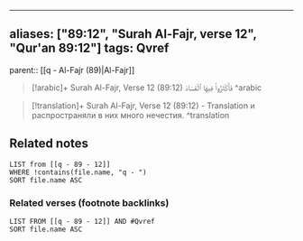 
---
aliases: ["89:12", "Surah Al-Fajr, verse 12", "Qur'an 89:12"]
tags: Qvref
---

parent:: [[q - Al-Fajr (89)|Al-Fajr]]

> [!arabic]+ Surah Al-Fajr, Verse 12 (89:12)
> <span class="quran-arabic">فَأَكْثَرُوا۟ فِيهَا ٱلْفَسَادَ</span>
^arabic

> [!translation]+ Surah Al-Fajr, Verse 12 (89:12) - Translation
> и распространяли в них много нечестия.
^translation



## Related notes
```dataview
LIST from [[q - 89 - 12]]
WHERE !contains(file.name, "q - ")
SORT file.name ASC
```

### Related verses (footnote backlinks)
```dataview
LIST FROM [[q - 89 - 12]] AND #Qvref
SORT file.name ASC
```

